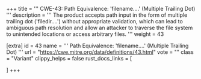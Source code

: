 +++
title = '''
CWE-43: Path Equivalence: 'filename....' (Multiple Trailing Dot)
'''
description	= '''
The product accepts path input in the form of multiple trailing dot ('filedir....') without appropriate validation, which can lead to ambiguous path resolution and allow an attacker to traverse the file system to unintended locations or access arbitrary files.
'''
weight = 43

[extra]
id = 43
name = '''
Path Equivalence: 'filename....' (Multiple Trailing Dot)
'''
url = "https://cwe.mitre.org/data/definitions/43.html"
vote = ""
class = "Variant"
clippy_helps = false
rust_docs_links = [
	
]
+++
